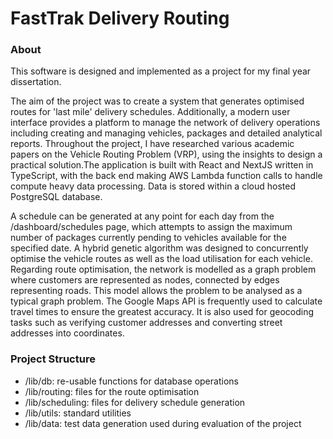 # FastTrak Delivery Routing

### About

This software is designed and implemented as a project for my final year dissertation.

The aim of the project was to create a system that generates optimised routes for 'last mile' delivery schedules. Additionally, a modern user interface provides a platform to manage the network of delivery operations including creating and managing vehicles, packages and detailed analytical reports. Throughout the project, I have researched various academic papers on the Vehicle Routing Problem (VRP), using the insights to design a practical solution.The application is built with React and NextJS written in TypeScript, with the back end making AWS Lambda function calls to handle compute heavy data processing. Data is stored within a cloud hosted PostgreSQL database.

A schedule can be generated at any point for each day from the /dashboard/schedules page, which attempts to assign the maximum number of packages currently pending to vehicles available for the specified date. A hybrid genetic algorithm was designed to concurrently optimise the vehicle routes as well as the load utilisation for each vehicle. Regarding route optimisation, the network is modelled as a graph problem where customers are represented as nodes, connected by edges representing roads. This model allows the problem to be analysed as a typical graph problem. The Google Maps API is frequently used to calculate travel times to ensure the greatest accuracy. It is also used for geocoding tasks such as verifying customer addresses and converting street addresses into coordinates.

### Project Structure

- /lib/db: re-usable functions for database operations
- /lib/routing: files for the route optimisation
- /lib/scheduling: files for delivery schedule generation
- /lib/utils: standard utilities
- /lib/data: test data generation used during evaluation of the project
